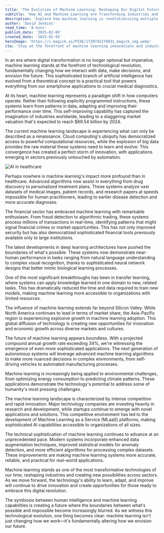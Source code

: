 ```yaml
---
title: 'The Evolution of Machine Learning: Reshaping Our Digital Future'
subtitle: 'How AI and Machine Learning are Transforming Industries and Innovation'
description: 'Explore how machine learning is revolutionizing multiple industries, including healthcare and finance, with innovations that drive decision-making and technological advancements. Discover groundbreaking developments from deep learning architectures to Machine Learning as a Service (MLaaS) platforms.'
author: 'David Jenkins'
read_time: '8 mins'
publish_date: '2025-02-05'
created_date: '2025-02-05'
heroImage: 'https://i.magick.ai/PIXE/1738742274031_magick_img.webp'
cta: 'Stay at the forefront of machine learning innovations and industry insights. Follow us on LinkedIn to join a community of forward-thinking professionals shaping the future of technology.'
---
```


In an era where digital transformation is no longer optional but imperative, machine learning stands at the forefront of technological revolution, fundamentally changing how we interact with data, make decisions, and envision the future. This sophisticated branch of artificial intelligence has evolved from a theoretical concept to a practical tool that powers everything from our smartphone applications to crucial medical diagnostics.

At its heart, machine learning represents a paradigm shift in how computers operate. Rather than following explicitly programmed instructions, these systems learn from patterns in data, adapting and improving their performance over time. This self-improving capability has captured the imagination of industries worldwide, leading to a staggering market valuation that's expected to reach $69.54 billion by 2024.

The current machine learning landscape is experiencing what can only be described as a renaissance. Cloud computing's ubiquity has democratized access to powerful computational resources, while the explosion of big data provides the raw material these systems need to learn and evolve. This convergence has created a perfect storm of innovation, with applications emerging in sectors previously untouched by automation.

![AI in healthcare](https://i.magick.ai/PIXE/1738406181600_magick_img.webp)

Perhaps nowhere is machine learning's impact more profound than in healthcare. Advanced algorithms now assist in everything from drug discovery to personalized treatment plans. These systems analyze vast datasets of medical images, patient records, and research papers at speeds impossible for human practitioners, leading to earlier disease detection and more accurate diagnoses.

The financial sector has embraced machine learning with remarkable enthusiasm. From fraud detection to algorithmic trading, these systems process millions of transactions in real-time, identifying patterns that might signal financial crimes or market opportunities. This has not only improved security but has also democratized sophisticated financial tools previously available only to large institutions.

The latest developments in deep learning architectures have pushed the boundaries of what's possible. These systems now demonstrate near-human performance in tasks ranging from natural language understanding to complex visual recognition, thanks to sophisticated neural network designs that better mimic biological learning processes.

One of the most significant breakthroughs has been in transfer learning, where systems can apply knowledge learned in one domain to new, related tasks. This has dramatically reduced the time and data required to train new models, making machine learning more accessible to organizations with limited resources.

The influence of machine learning extends far beyond Silicon Valley. While North America continues to lead in terms of market share, the Asia-Pacific region is experiencing explosive growth in machine learning adoption. This global diffusion of technology is creating new opportunities for innovation and economic growth across diverse markets and cultures.

The future of machine learning appears boundless. With a projected compound annual growth rate exceeding 34%, we're witnessing the emergence of even more sophisticated applications. The next generation of autonomous systems will leverage advanced machine learning algorithms to make more nuanced decisions in complex environments, from self-driving vehicles to automated manufacturing processes.

Machine learning is increasingly being applied to environmental challenges, from optimizing energy consumption to predicting climate patterns. These applications demonstrate the technology's potential to address some of humanity's most pressing challenges.

The machine learning landscape is characterized by intense competition and rapid innovation. Major technology companies are investing heavily in research and development, while startups continue to emerge with novel applications and solutions. This competitive environment has led to the development of Machine Learning as a Service (MLaaS) platforms, making sophisticated AI capabilities accessible to organizations of all sizes.

The technical sophistication of machine learning continues to advance at an unprecedented pace. Modern systems incorporate enhanced data augmentation techniques, improved statistical models for anomaly detection, and more efficient algorithms for processing complex datasets. These improvements are making machine learning systems more accurate, reliable, and practical for real-world applications.

Machine learning stands as one of the most transformative technologies of our time, reshaping industries and creating new possibilities across sectors. As we move forward, the technology's ability to learn, adapt, and improve will continue to drive innovation and create opportunities for those ready to embrace this digital revolution.

The symbiosis between human intelligence and machine learning capabilities is creating a future where the boundaries between what's possible and impossible become increasingly blurred. As we witness this technological evolution, one thing becomes clear: machine learning isn't just changing how we work—it's fundamentally altering how we envision our future.